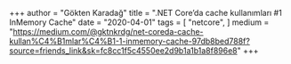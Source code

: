 +++
author = "Gökten Karadağ"
title = ".NET Core’da cache kullanımları #1 InMemory Cache"
date = "2020-04-01"
tags = [
    "netcore",
]
medium = "https://medium.com/@gktnkrdg/net-coreda-cache-kullan%C4%B1mlar%C4%B1-1-inmemory-cache-97db8bed788f?source=friends_link&sk=fc8cc1f5c4550ee2d9b1a1b1a8f896e8"
+++
